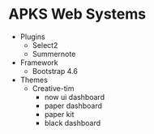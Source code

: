 # APKS Web Systems
- Plugins
  - Select2
  - Summernote
- Framework
  - Bootstrap 4.6
- Themes
    - Creative-tim
        - now ui dashboard
        - paper dashboard
        - paper kit
        - black dashboard